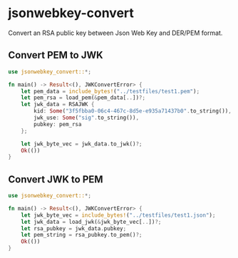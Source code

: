 # jsonwebkey-convert
Convert an RSA public key between Json Web Key and DER/PEM format.

## Convert PEM to JWK
```rust
use jsonwebkey_convert::*;

fn main() -> Result<(), JWKConvertError> {
    let pem_data = include_bytes!("../testfiles/test1.pem");
    let pem_rsa = load_pem(&pem_data[..])?;
    let jwk_data = RSAJWK {
        kid: Some("3f5fbba0-06c4-467c-8d5e-e935a71437b0".to_string()),
        jwk_use: Some("sig".to_string()),
        pubkey: pem_rsa
    };

    let jwk_byte_vec = jwk_data.to_jwk()?;
    Ok(())
}
```

## Convert JWK to PEM

```rust
use jsonwebkey_convert::*;

fn main() -> Result<(), JWKConvertError> {
    let jwk_byte_vec = include_bytes!("../testfiles/test1.json");
    let jwk_data = load_jwk(&jwk_byte_vec[..])?;
    let rsa_pubkey = jwk_data.pubkey;
    let pem_string = rsa_pubkey.to_pem()?;
    Ok(())
}
```
